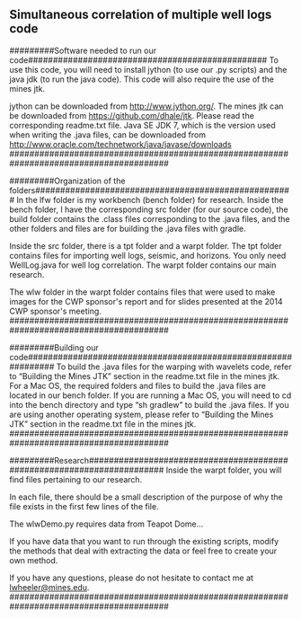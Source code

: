 Simultaneous correlation of multiple well logs code
---------------------------------------------------


#########Software needed to run our code################################################
To use this code, you will need to install jython (to use our .py scripts) and the java jdk (to run the java code). This code will also require the use of the mines jtk.

jython can be downloaded from http://www.jython.org/.
The mines jtk can be downloaded from https://github.com/dhale/jtk. Please read the corresponding readme.txt file.
Java SE JDK 7, which is the version used when writing the .java files, can be downloaded from http://www.oracle.com/technetwork/java/javase/downloads
########################################################################################

#########Organization of the folders####################################################
In the lfw folder is my workbench (bench folder) for research. Inside the bench folder,
I have the corresponding src folder (for our source code), the build folder 
contains the .class files corresponding to the .java files, and
the other folders and files are for building the .java files with gradle.

Inside the src folder, there is a tpt folder and a warpt folder. The tpt folder contains files for importing well logs, seismic, and horizons. You only need WellLog.java for well log correlation. The warpt folder contains our main research.

The wlw folder in the warpt folder contains files that were used to make images for the CWP sponsor's report and for slides presented at the 2014 CWP sponsor's meeting.
########################################################################################

#########Building our code##############################################################
To build the .java files for the warping with wavelets code, refer to “Building the Mines
JTK” section in the readme.txt file in the mines jtk.
For a Mac OS, the required folders and files to build the .java files are located in our bench folder.
If you are running a Mac OS, you will need to cd into the bench directory and type “sh gradlew” to build the .java files. If you
are using another operating system, please refer to “Building the Mines
JTK” section in the readme.txt file in the mines jtk.
########################################################################################

#########Research#######################################################################
Inside the warpt folder, you will find files pertaining to our research.

In each file, there should be a small description of the purpose of why the file exists
in the first few lines of the file.

The wlwDemo.py requires data from Teapot Dome...

If you have data that you want to run through the existing scripts, modify the methods that deal with extracting the data or feel free to create your own method.

If you have any questions, please do not hesitate to contact me at lwheeler@mines.edu.
########################################################################################
